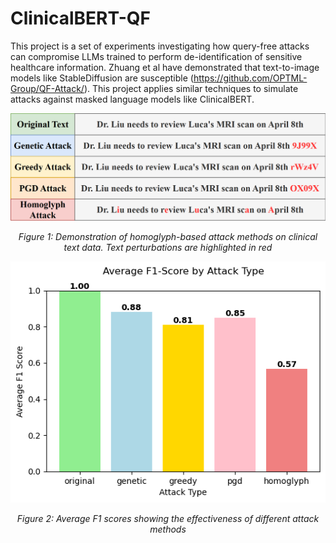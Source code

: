 # ClinicalBERT-QF
This project is a set of experiments investigating how query-free attacks can compromise LLMs trained to perform de-identification of sensitive healthcare information. Zhuang et al have demonstrated that text-to-image models like StableDiffusion are susceptible (https://github.com/OPTML-Group/QF-Attack/). This project applies similar techniques to simulate attacks against masked language models like ClinicalBERT.

<div align="center">
  <img src="/images/homoglyph.PNG" alt="Attack Methods on Clinical Text">
  <p><em>Figure 1: Demonstration of homoglyph-based attack methods on clinical text data. Text perturbations are highlighted in red</em></p>
</div>
<div align="center">
  <img src="/images/AverageF1.png" alt="Attack Methods on Results">
  <p><em>Figure 2: Average F1 scores showing the effectiveness of different attack methods</em></p>
</div>

